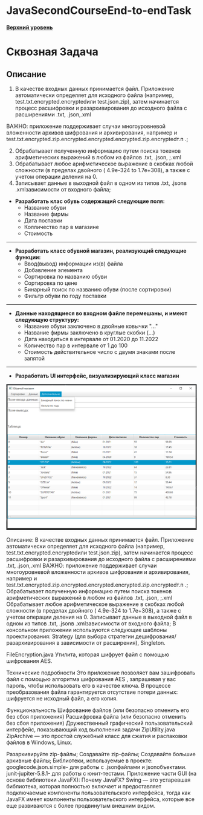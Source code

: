 # JavaSecondCourseEnd-to-endTask

**[Верхний уровень](https://github.com/KristianKuznetsov/JavaPractice)**

# Сквозная Задача 
## Описание 
1. В качестве входных данных принимается файл. Приложение автоматически определяет для исходного файла (например, test.txt.encrypted.encryptedили test.json.zip), затем начинается процесс расшифровки и разархивирования до исходного файла с расширениями .txt, .json,.xml

ВАЖНО: приложение поддерживает случаи многоуровневой вложенности архивов шифрования и архивирования, например и test.txt.encrypted.zip.encrypted.encrypted.encrypted.zip.encryptedт.п .;

2. Обрабатывает полученную информацию путем поиска токенов арифметических выражений в любом из файлов .txt, .json, ;.xml
3. Обрабатывает любое арифметическое выражение в скобках любой сложности (в пределах двойного ( 4.9e-324 to 1.7e+308), а также с учетом операции деления на 0.
4. Записывает данные в выходной файл в одном из типов .txt, .jsonв .xmlзависимости от входного файла;


- **Разработать клас обувь содержащий следующие поля:**
   - Название обуви
   - Название фирмы
   - Дата поставки
   - Колличество пар в магазине
   - Стоимость

___

- **Разработать класс обувной магазин, реализующий следующие функции:**
   - Ввод(вывод) информации из(в) файла
   - Добавление элемента
   - Сортировка по названию обуви
   - Сортировка по цене
   - Бинарный поиск по названию обуви (после сортировки)
   - Фильтр обуви по году поставки 

___

- **Данные находящиеся во входном файле перемешаны, и имеют следующую структуру:**
   - Название обуви заключено в двойные ковычки "..."
   - Название фирмы заключено в круглые скобки (...)
   - Дата находиться в интервале от 01.2020 до 11.2022
   - Количество пар в интервале от 1 до 100
   - Стоимость действительное число с двумя знаками после запятой
   
___
  
- **Разработать UI интерфейс, визуализирующий класс магазин**

![Итоговый вид](https://github.com/KristianKuznetsov/JavaPractice/blob/main/Additional%20materials/2022-12-23_02-01-12.png)



Описание:
В качестве входных данных принимается файл. Приложение автоматически определяет для исходного файла (например, test.txt.encrypted.encryptedили test.json.zip), затем начинается процесс расшифровки и разархивирования до исходного файла с расширениями .txt, .json,.xml
ВАЖНО: приложение поддерживает случаи многоуровневой вложенности архивов шифрования и архивирования, например и test.txt.encrypted.zip.encrypted.encrypted.encrypted.zip.encryptedт.п .;
Обрабатывает полученную информацию путем поиска токенов арифметических выражений в любом из файлов .txt, .json, ;.xml
Обрабатывает любое арифметическое выражение в скобках любой сложности (в пределах двойного ( 4.9e-324 to 1.7e+308), а также с учетом операции деления на 0.
Записывает данные в выходной файл в одном из типов .txt, .jsonв .xmlзависимости от входного файла;
В консольном приложении используются следующие шаблоны проектирования: Strategy (для выбора стратегии дешифрования/разархивирования в зависимости от расширения), Singleton.

FileEncryption.java
Утилита, которая шифрует файл с помощью шифрования AES.

Технические подробности
Это приложение позволяет вам зашифровать файл с помощью алгоритма шифрования AES , запрашивая у вас пароль, чтобы использовать его в качестве ключа. В процессе преобразования файла гарантируется отсутствие потери данных: шифруется не исходный файл, а его копия.

Функциональность
Шифрование файлов (или безопасно отменить его без сбоя приложения)
Расшифровка файла (или безопасно отменить без сбоя приложения)
Дружественный графический пользовательский интерфейс, показывающий ход выполнения задачи
ZipUtility.java
ZipArchive — это простой служебный класс для сжатия и распаковки файлов в Windows, Linux.

Разархивируйте zip-файлы;
Создавайте zip-файлы;
Создавайте большие архивные файлы;
Библиотеки, используемые в проекте:
googlecode.json.simple- для работы с .jsonфайлами и jsonобъектами.
junit-jupiter-5.8.1- для работы с юнит-тестами.
Приложение части GUI (на основе библиотеки JavaFX):
Почему JavaFX? Swing — это устаревшая библиотека, которая полностью включает и предоставляет подключаемые компоненты пользовательского интерфейса, тогда как JavaFX имеет компоненты пользовательского интерфейса, которые все еще развиваются с более продвинутым внешним видом.
